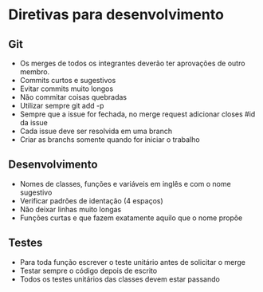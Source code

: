 # Diretivas para desenvolvimento

## Git
* Os merges de todos os integrantes deverão ter aprovações de outro membro.
* Commits curtos e sugestivos
* Evitar commits muito longos
* Não commitar coisas quebradas
* Utilizar sempre git add -p
* Sempre que a issue for fechada, no merge request adicionar closes #id da issue
* Cada issue deve ser resolvida em uma branch
* Criar as branchs somente quando for iniciar o trabalho

## Desenvolvimento
* Nomes de classes, funções e variáveis em inglês e com o nome sugestivo
* Verificar padrões de identação (4 espaços)
* Não deixar linhas muito longas
* Funções curtas e que fazem exatamente aquilo que o nome propõe

## Testes
* Para toda função escrever o teste unitário antes de solicitar o merge
* Testar sempre o código depois de escrito
* Todos os testes unitários das classes devem estar passando
